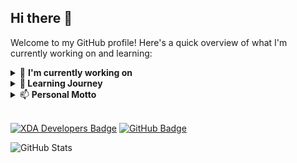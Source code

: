 
## Hi there 👋


Welcome to my GitHub profile! Here's a quick overview of what I'm currently working on and learning:

<details>
<summary>🔭 <b>I'm currently working on</b></summary>

  - I'm exploring system-level modifications and working with the [EROFS filesystem](https://erofs.docs.kernel.org/en/latest/) for [Redmi Note 12 4G (tapas)](https://gsmarena.com/xiaomi_redmi_note_12_4g-12188.php).
</details>

<details>
  <summary><b>🌱 Learning Journey</b></summary>
  
- I am diving deep into `Android's structure` and `Linux's structure`, continuously enhancing my skills and knowledge.
</details>

<details><summary>📫 <b>Personal Motto</b></summary>
 
- Always exploring, experimenting, and learning new things to push boundaries.
</details><br>

<a href="https://xdaforums.com/m/readonlynux.13205424/">![XDA Developers Badge](https://img.shields.io/badge/XDA%20Developers-EA7100?logo=xdadevelopers&logoColor=fff&style=flat)</a> <a href="https://github.com/readonlynux/">![GitHub Badge](https://img.shields.io/badge/GitHub-181717?logo=github&logoColor=fff&style=flat-square)</a>

![GitHub Stats](https://github-readme-stats.vercel.app/api?username=readonlynux&show_icons=true&hide_title=false&theme=radical)
